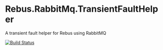 # Rebus.RabbitMq.TransientFaultHelper
A transient fault helper for Rebus using RabbitMQ

[![Build Status](https://travis-ci.org/idfy-io/Rebus.RabbitMq.TransientFaultHelper.svg?branch=master)](https://travis-ci.org/idfy-io/Rebus.RabbitMq.TransientFaultHelper)